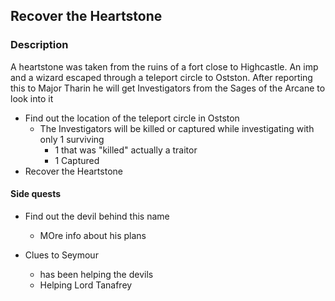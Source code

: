 ## Recover the Heartstone 
### Description
A heartstone was taken from the ruins of a fort close to Highcastle. An imp and a wizard escaped through a teleport circle to Ostston. After reporting this to Major Tharin he will get Investigators from the Sages of the Arcane to look into it

* Find out the location of the teleport circle in Ostston
  * The Investigators will be killed or captured while investigating with only 1 surviving
    * 1 that was "killed" actually a traitor
    * 1 Captured
 * Recover the Heartstone

#### Side quests

* Find out the devil behind this name
  * MOre info about his plans
  
* Clues to Seymour
  * has been helping the devils
  * Helping Lord Tanafrey
